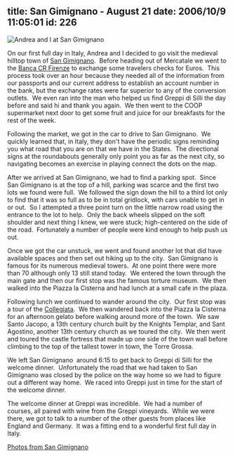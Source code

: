 title: San Gimignano - August 21
date: 2006/10/9 11:05:01
id: 226
---
![Andrea and I at San Gimignano](/journal_images/mini-DSC01200-journal.jpg)

On our first full day in Italy, Andrea and I decided to go visit the medieval hilltop town of [San Gimignano](http://en.wikipedia.org/wiki/San_Gimignano).  Before heading out of Mercatale we went to the [Banca CR Firenze](http://www.bancacrfirenze.it/) to exchange some travelers checks for Euros.  This process took over an hour because they needed all of the information from our passports and our current address to establish an account number in the bank, but the exchange rates were far superior to any of the conversion outlets.  We even ran into the man who helped us find Greppi di Silli the day before and said hi and thank you again.  We then went to the COOP supermarket next door to get some fruit and juice for our breakfasts for the rest of the week.

Following the market, we got in the car to drive to San Gimignano.  We quickly learned that, in Italy, they don't have the periodic signs reminding you what road that you are on that we have in the States.  The directional signs at the roundabouts generally only point you as far as the next city, so navigating becomes an exercise in playing connect the dots on the map. 

After we arrived at San Gimignano, we had to find a parking spot.  Since San Gimignano is at the top of a hill, parking was scarce and the first two lots we found were full.  We followed the sign down the hill to a third lot only to find that it was so full as to be in total gridlock, with cars unable to get in or out.  So I attempted a three point turn on the little narrow road using the entrance to the lot to help.  Only the back wheels slipped on the soft shoulder and next thing I knew, we were stuck; high-centered on the side of the road.  Fortunately a number of people were kind enough to help push us out.

Once we got the car unstuck, we went and found another lot that did have available spaces and then set out hiking up to the city.  San Gimignano is famous for its numerous medieval towers.  At one point there were more than 70 although only 13 still stand today.  We entered the town through the main gate and then our first stop was the famous torture museum.  We then walked into the Piazza la Cisterna and had lunch at a small cafe in the plaza.

Following lunch we continued to wander around the city.  Our first stop was a tour of the [Collegiata](http://en.wikipedia.org/wiki/Collegiata_di_San_Gimignano).  We then wandered back into the Piazza la Cisterna for an afternoon gelato before walking around more of the town.  We saw Santo Jacopo, a 13th century church built by the Knights Templar, and Sant Agostino, another 13th century church as we toured the city.  We then went and toured the castle fortress that made up one side of the town wall before climbing to the top of the tallest tower in town, the Torre Grossa.

We left San Gimignano  around 6:15 to get back to Greppi di Silli for the welcome dinner.  Unfortunately the road that we had taken to San Gimignano was closed by the police on the way home so we had to figure out a different way home.  We raced into Greppi just in time for the start of the welcome dinner. 

The welcome dinner at Greppi was incredible.  We had a number of courses, all paired with wine from the Greppi vineyards.  While we were there, we got to talk to a number of the other guests from places like England and Germany.  It was a fitting end to a wonderful first full day in Italy.

[Photos from San Gimignano](PhotoAlbum.aspx?ID=ITALY2006-DAY2)